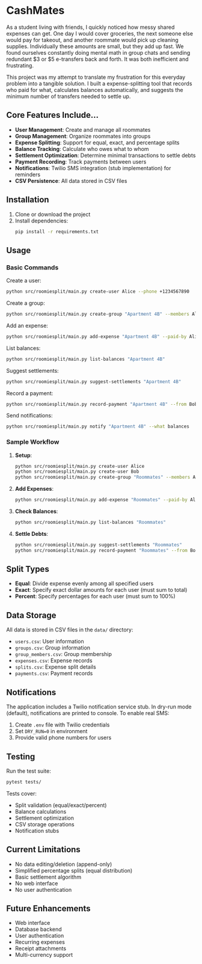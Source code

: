 # CashMates

As a student living with friends, I quickly noticed how messy shared expenses can get. One day I would cover groceries, the next someone else would pay for takeout, and another roommate would pick up cleaning supplies. Individually these amounts are small, but they add up fast. We found ourselves constantly doing mental math in group chats and sending redundant $3 or $5 e-transfers back and forth. It was both inefficient and frustrating.

This project was my attempt to translate my frustration for this everyday problem into a tangible solution. I built a  expense-splitting tool that records who paid for what, calculates balances automatically, and suggests the minimum number of transfers needed to settle up. 

## Core Features Include...

- **User Management**: Create and manage all roommates
- **Group Management**: Organize roommates into groups
- **Expense Splitting**: Support for equal, exact, and percentage splits
- **Balance Tracking**: Calculate who owes what to whom 
- **Settlement Optimization**: Determine minimal transactions to settle debts
- **Payment Recording**: Track payments between users
- **Notifications**: Twilio SMS integration (stub implementation) for reminders
- **CSV Persistence**: All data stored in CSV files

## Installation

1. Clone or download the project
2. Install dependencies:
   ```bash
   pip install -r requirements.txt
   ```

## Usage

### Basic Commands

Create a user:
```bash
python src/roomiesplit/main.py create-user Alice --phone +1234567890
```

Create a group:
```bash
python src/roomiesplit/main.py create-group "Apartment 4B" --members Alice,Bob,Charlie
```

Add an expense:
```bash
python src/roomiesplit/main.py add-expense "Apartment 4B" --paid-by Alice --amount 60.00 --desc "Dinner at restaurant" --split equal --shares Alice,Bob,Charlie
```

List balances:
```bash
python src/roomiesplit/main.py list-balances "Apartment 4B"
```

Suggest settlements:
```bash
python src/roomiesplit/main.py suggest-settlements "Apartment 4B"
```

Record a payment:
```bash
python src/roomiesplit/main.py record-payment "Apartment 4B" --from Bob --to Alice --amount 20.00
```

Send notifications:
```bash
python src/roomiesplit/main.py notify "Apartment 4B" --what balances
```

### Sample Workflow

1. **Setup**:
   ```bash
   python src/roomiesplit/main.py create-user Alice
   python src/roomiesplit/main.py create-user Bob
   python src/roomiesplit/main.py create-group "Roommates" --members Alice,Bob
   ```

2. **Add Expenses**:
   ```bash
   python src/roomiesplit/main.py add-expense "Roommates" --paid-by Alice --amount 40.00 --desc "Groceries" --split equal --shares Alice,Bob
   ```

3. **Check Balances**:
   ```bash
   python src/roomiesplit/main.py list-balances "Roommates"
   ```

4. **Settle Debts**:
   ```bash
   python src/roomiesplit/main.py suggest-settlements "Roommates"
   python src/roomiesplit/main.py record-payment "Roommates" --from Bob --to Alice --amount 20.00
   ```

## Split Types

- **Equal**: Divide expense evenly among all specified users
- **Exact**: Specify exact dollar amounts for each user (must sum to total)
- **Percent**: Specify percentages for each user (must sum to 100%)

## Data Storage

All data is stored in CSV files in the `data/` directory:
- `users.csv`: User information
- `groups.csv`: Group information
- `group_members.csv`: Group membership
- `expenses.csv`: Expense records
- `splits.csv`: Expense split details
- `payments.csv`: Payment records

## Notifications

The application includes a Twilio notification service stub. In dry-run mode (default), notifications are printed to console. To enable real SMS:

1. Create `.env` file with Twilio credentials
2. Set `DRY_RUN=0` in environment
3. Provide valid phone numbers for users

## Testing

Run the test suite:
```bash
pytest tests/
```

Tests cover:
- Split validation (equal/exact/percent)
- Balance calculations
- Settlement optimization
- CSV storage operations
- Notification stubs


## Current Limitations

- No data editing/deletion (append-only)
- Simplified percentage splits (equal distribution)
- Basic settlement algorithm
- No web interface
- No user authentication

## Future Enhancements

- Web interface
- Database backend
- User authentication
- Recurring expenses
- Receipt attachments
- Multi-currency support
